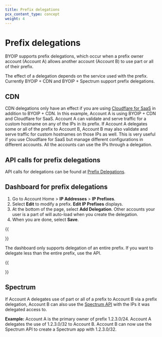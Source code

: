 ```yaml
---
title: Prefix delegations
pcx_content_type: concept
weight: 4
---
```


# Prefix delegations

BYOIP supports prefix delegations, which occur when a prefix owner account (Account A) allows another account (Account B) to use part or all of their prefix.

The effect of a delegation depends on the service used with the prefix. Currently BYOIP + CDN and BYOIP + Spectrum support prefix delegations.

## CDN

CDN delegations only have an effect if you are using [Cloudflare for SaaS](/cloudflare-for-platforms/cloudflare-for-saas/security/certificate-management/) in addition to BYOIP + CDN. In this example, Account A is using BYOIP + CDN and Cloudflare for SaaS. Account A can validate and serve traffic for a custom hostname on any of the IPs in its prefix. If Account A delegates some or all of the prefix to Account B, Account B may also validate and serve traffic for custom hostnames on those IPs as well. This is very useful if you use Cloudflare for SaaS but manage different configurations in different accounts. All the accounts can use the IPs through a delegation.

## API calls for prefix delegations

API calls for delegations can be found at [Prefix Delegations](/api/operations/ip-address-management-prefix-delegation-list-prefix-delegations).

## Dashboard for prefix delegations

1.  Go to Account Home > **IP Addresses** > **IP Prefixes**.
2.  Select **Edit** to modify a prefix. **Edit IP Prefixes** displays.
3.  At the bottom of the page, select **Add Delegation**. Other accounts your user is a part of will auto-load when you create the delegation.
4.  When you are done, select **Save**.

{{<Aside>}}

The dashboard only supports delegation of an entire prefix. If you want to delegate less than the entire prefix, use the API.

{{</Aside>}}

## Spectrum

If Account A delegates use of part or all of a prefix to Account B via a prefix delegation, Account B can also use the [Spectrum API](/spectrum/about/byoip/) with the IPs it was delegated access to.

**Example:** Account A is the primary owner of prefix 1.2.3.0/24. Account A delegates the use of 1.2.3.0/32 to Account B. Account B can now use the Spectrum API to create a Spectrum app with 1.2.3.0/32.
